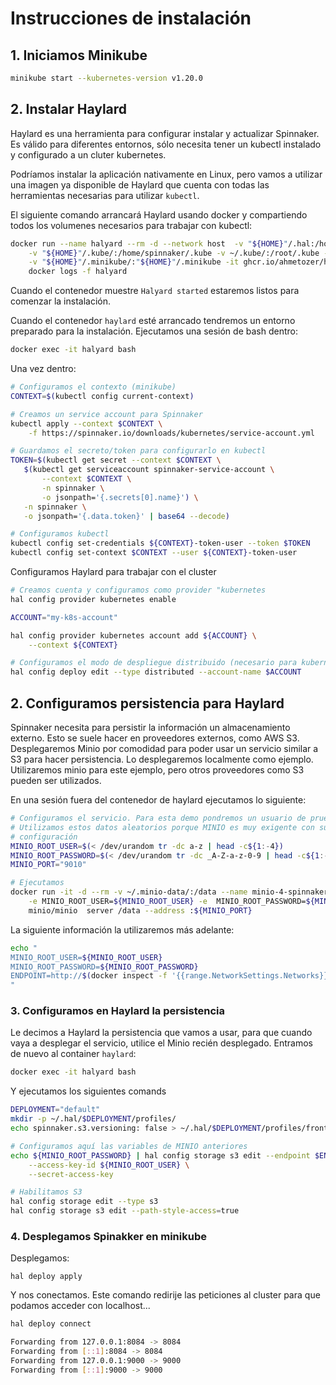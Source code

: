 # Instrucciones de instalación

## 1. Iniciamos Minikube

```bash
minikube start --kubernetes-version v1.20.0
```

## 2. Instalar Haylard

Haylard es una herramienta para configurar instalar y actualizar Spinnaker. Es válido para diferentes entornos, sólo necesita tener un kubectl instalado y configurado a un cluter kubernetes.

Podríamos instalar la aplicación nativamente en Linux, pero vamos a utilizar una imagen ya disponible de Haylard que cuenta con todas las herramientas necesarias para utilizar `kubectl`.

El siguiente comando arrancará Haylard usando docker y compartiendo todos los volumenes necesarios para trabajar con kubectl:

```bash
docker run --name halyard --rm -d --network host  -v "${HOME}"/.hal:/home/spinnaker/.hal \
    -v "${HOME}"/.kube/:/home/spinnaker/.kube -v ~/.kube/:/root/.kube -v "${HOME}"/.minikube/:/root/.minikube \
    -v "${HOME}"/.minikube/:"${HOME}"/.minikube -it ghcr.io/ahmetozer/halyard-container &&
    docker logs -f halyard
```

Cuando el contenedor muestre `Halyard started` estaremos listos para comenzar la instalación.

Cuando el contenedor `haylard` esté arrancado tendremos un entorno preparado para la instalación. Ejecutamos una sesión de bash dentro:

```bash
docker exec -it halyard bash
```

Una vez dentro:

```bash
# Configuramos el contexto (minikube)
CONTEXT=$(kubectl config current-context)

# Creamos un service account para Spinnaker
kubectl apply --context $CONTEXT \
    -f https://spinnaker.io/downloads/kubernetes/service-account.yml

# Guardamos el secreto/token para configurarlo en kubectl
TOKEN=$(kubectl get secret --context $CONTEXT \
   $(kubectl get serviceaccount spinnaker-service-account \
       --context $CONTEXT \
       -n spinnaker \
       -o jsonpath='{.secrets[0].name}') \
   -n spinnaker \
   -o jsonpath='{.data.token}' | base64 --decode)

# Configuramos kubectl
kubectl config set-credentials ${CONTEXT}-token-user --token $TOKEN
kubectl config set-context $CONTEXT --user ${CONTEXT}-token-user
```

Configuramos Haylard para trabajar con el cluster

```bash
# Creamos cuenta y configuramos como provider "kubernetes
hal config provider kubernetes enable

ACCOUNT="my-k8s-account"

hal config provider kubernetes account add ${ACCOUNT} \
    --context ${CONTEXT}

# Configuramos el modo de despliegue distribuido (necesario para kubernetes)
hal config deploy edit --type distributed --account-name $ACCOUNT
```

## 2. Configuramos persistencia para Haylard

Spinnaker necesita para persistir la información un almacenamiento externo. Esto se suele hacer en proveedores externos, como AWS S3. Desplegaremos Minio por comodidad para poder usar un servicio similar a S3 para hacer persistencia. Lo desplegaremos localmente como ejemplo. Utilizaremos minio para este ejemplo, pero otros proveedores como S3 pueden ser utilizados.

En una sesión fuera del contenedor de haylard ejecutamos lo siguiente:

```bash
# Configuramos el servicio. Para esta demo pondremos un usuario de prueba
# Utilizamos estos datos aleatorios porque MINIO es muy exigente con su
# configuración
MINIO_ROOT_USER=$(< /dev/urandom tr -dc a-z | head -c${1:-4})
MINIO_ROOT_PASSWORD=$(< /dev/urandom tr -dc _A-Z-a-z-0-9 | head -c${1:-8})
MINIO_PORT="9010"

# Ejecutamos
docker run -it -d --rm -v ~/.minio-data/:/data --name minio-4-spinnaker -p ${MINIO_PORT}:${MINIO_PORT} \
    -e MINIO_ROOT_USER=${MINIO_ROOT_USER} -e  MINIO_ROOT_PASSWORD=${MINIO_ROOT_PASSWORD} \
    minio/minio  server /data --address :${MINIO_PORT}
```

La siguiente información la utilizaremos más adelante:

```bash
echo "
MINIO_ROOT_USER=${MINIO_ROOT_USER}
MINIO_ROOT_PASSWORD=${MINIO_ROOT_PASSWORD}
ENDPOINT=http://$(docker inspect -f '{{range.NetworkSettings.Networks}}{{.IPAddress}}{{end}}' minio-4-spinnaker):${MINIO_PORT}
"
```

### 3. Configuramos en Haylard la persistencia

Le decimos a Haylard la persistencia que vamos a usar, para que cuando vaya a desplegar el servicio,
utilice el Minio recién desplegado. Entramos de nuevo al container `haylard`:

```bash
docker exec -it halyard bash
```

Y ejecutamos los siguientes comands
```bash
DEPLOYMENT="default"
mkdir -p ~/.hal/$DEPLOYMENT/profiles/
echo spinnaker.s3.versioning: false > ~/.hal/$DEPLOYMENT/profiles/front50-local.yml

# Configuramos aquí las variables de MINIO anteriores
echo ${MINIO_ROOT_PASSWORD} | hal config storage s3 edit --endpoint $ENDPOINT \
    --access-key-id ${MINIO_ROOT_USER} \
    --secret-access-key

# Habilitamos S3
hal config storage edit --type s3
hal config storage s3 edit --path-style-access=true
```

### 4. Desplegamos Spinakker en minikube

Desplegamos:

```
hal deploy apply
```

Y nos conectamos. Este comando redirije las peticiones al cluster para que podamos acceder con localhost...

```bash
hal deploy connect
```

```bash
Forwarding from 127.0.0.1:8084 -> 8084
Forwarding from [::1]:8084 -> 8084
Forwarding from 127.0.0.1:9000 -> 9000
Forwarding from [::1]:9000 -> 9000
```
